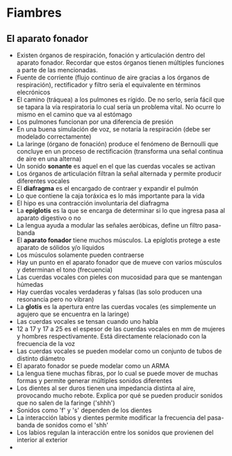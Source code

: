 # Fiambres
## El aparato fonador
- Existen órganos de respiración, fonación y articulación dentro del aparato fonador. Recordar que estos órganos tienen múltiples funciones a parte de las mencionadas.
- Fuente de corriente (flujo continuo de aire gracias a los órganos de respiración), rectificador y filtro sería el equivalente en términos elecrónicos
- El camino (tráquea) a los pulmones es rígido. De no serlo, sería fácil que se tapara la vía respiratoria lo cual sería un problema vital. No ocurre lo mismo en el camino que va al estómago
- Los pulmones funcionan por una diferencia de presión
- En una buena simulación de voz, se notaría la respiración (debe ser modelado correctamente)
- La laringe (órgano de fonación) produce el fenómeno de Bernoulli que concluye en un proceso de rectificación (transforma una señal continua de aire en una alterna)
- Un sonido __sonante__ es aquel en el que las cuerdas vocales se activan
- Los órganos de articulación filtran la señal alternada y permite producir diferentes vocales
- El __diafragma__ es el encargado de contraer y expandir el pulmón
- Lo que contiene la caja toráxica es lo más importante para la vida
- El hipo es una contracción involuntaria del diafragma
- La __epíglotis__ es la que se encarga de determinar si lo que ingresa pasa al aparato digestivo o no
- La lengua ayuda a modular las señales aeróbicas, define un filtro pasa-banda
- El __aparato fonador__ tiene muchos músculos. La epíglotis protege a este aparato de sólidos y/o líquidos
- Los músculos solamente pueden contraerse
- Hay un punto en el aparato fonador que de mueve con varios músculos y determinan el tono (frecuencia)
-  Las cuerdas vocales con pieles con mucosidad para que se mantengan húmedas
- Hay cuerdas vocales verdaderas y falsas (las solo producen una resonancia pero no vibran)
- La __glotis__ es la apertura entre las cuerdas vocales (es simplemente un agujero que se encuentra en la laringe)
- Las cuerdas vocales se tensan cuando uno habla
- 12 a 17 y 17 a 25 es el espesor de las cuerdas vocales en mm de mujeres y hombres respectivamente. Está directamente relacionado con la frecuencia de la voz
- Las cuerdas vocales se pueden modelar como un conjunto de tubos de distinto diámetro
- El aparato fonador se puede modelar como un ARMA
- La lengua tiene muchas fibras, por lo cual se puede mover de muchas formas y permite generar múltiples sonidos diferentes
- Los dientes al ser duros tienen una impedancia distinta al aire, provocando mucho rebote. Explica por qué se pueden producir sonidos que no salen de la faringe ('shhh')
- Sonidos como 'f' y 's' dependen de los dientes
- La interacción labios y dientes permite modificar la frecuencia del pasa-banda de sonidos como el 'shh'
- Los labios regulan la interacción entre los sonidos que provienen del interior al exterior
- 
